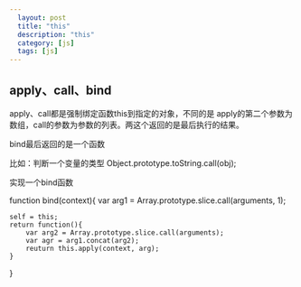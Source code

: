 ```yaml
---
  layout: post
  title: "this"
  description: "this"
  category: [js]
  tags: [js]
---
```

## apply、call、bind

apply、call都是强制绑定函数this到指定的对象，不同的是 apply的第二个参数为数组，call的参数为参数的列表。两这个返回的是最后执行的结果。

bind最后返回的是一个函数

比如：判断一个变量的类型
Object.prototype.toString.call(obj);

实现一个bind函数

function bind(context){
	var arg1 = Array.prototype.slice.call(arguments, 1);

	self = this;
	return function(){
		var arg2 = Array.prototype.slice.call(arguments);
		var agr = arg1.concat(arg2);
		reuturn this.apply(context, arg);
	}
}





